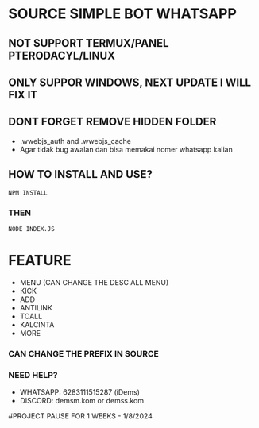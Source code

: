 # SOURCE SIMPLE BOT WHATSAPP
## NOT SUPPORT TERMUX/PANEL PTERODACYL/LINUX
## ONLY SUPPOR WINDOWS, NEXT UPDATE I WILL FIX IT
## DONT FORGET REMOVE HIDDEN FOLDER 
- .wwebjs_auth and .wwebjs_cache
- Agar tidak bug awalan dan bisa memakai nomer whatsapp kalian
## HOW TO INSTALL AND USE?
```
NPM INSTALL
```

### THEN
```
NODE INDEX.JS
```

# FEATURE
- MENU (CAN CHANGE THE DESC ALL MENU)
- KICK
- ADD
- ANTILINK
- TOALL
- KALCINTA
- MORE
### CAN CHANGE THE PREFIX IN SOURCE


### NEED HELP?
- WHATSAPP: 6283111515287 (iDems)
- DISCORD: demsm.kom or demss.kom

#PROJECT PAUSE FOR 1 WEEKS - 1/8/2024
